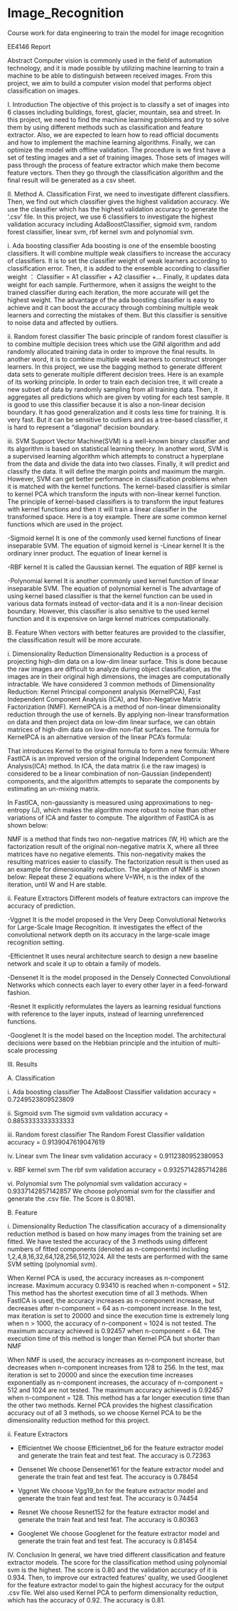 # Image_Recognition
Course work for data engineering to train the model for image recognition

EE4146 Report

Abstract
Computer vision is commonly used in the field of automation technology, and it is
made possible by utilizing machine learning to train a machine to be able to
distinguish between received images. From this project, we aim to build a computer
vision model that performs object classification on images.

I. Introduction
The objective of this project is to classify a set of images into 6 classes
including buildings, forest, glacier, mountain, sea and street. In this project, we
need to find the machine learning problems and try to solve them by using
different methods such as classification and feature extractor. Also, we are
expected to learn how to read official documents and how to implement the
machine learning algorithms. Finally, we can optimize the model with offline
validation. The procedure is we first have a set of testing images and a set of
training images. Those sets of images will pass through the process of feature
extractor which make them become feature vectors. Then they go through the
classification algorithm and the final result will be generated as a csv sheet.

II. Method
A. Classification
First, we need to investigate different classifiers. Then, we find out
which classifier gives the highest validation accuracy. We use the
classifier which has the highest validation accuracy to generate the
‘.csv’ file. In this project, we use 6 classifiers to investigate the highest
validation accuracy including AdaBoostClassifier, sigmoid svm, random
forest classifier, linear svm, rbf kernel svm and polynomial svm.

i. Ada boosting classifier
Ada boosting is one of the ensemble boosting classifiers. It will
combine multiple weak classifiers to increase the accuracy of
classifiers. It is to set the classifier weight of weak learners according to
classification error. Then, it is added to the ensemble according to
classifier weight ： Classifier = A1 classifier + A2 classifier +… Finally, it
updates data weight for each sample. Furthermore, when it assigns the
weight to the trained classifier during each iteration, the more accurate
will get the highest weight. The advantage of the ada boosting classifier
is easy to achieve and it can boost the accuracy through combining
multiple weak learners and correcting the mistakes of them. But this
classifier is sensitive to noise data and affected by outliers.

ii. Random forest classifier
The basic principle of random forest classifier is to combine multiple
decision trees which use the GINI algorithm and add randomly
allocated training data in order to improve the final results. In another
word, it is to combine multiple weak learners to construct stronger
learners. In this project, we use the bagging method to generate
different data sets to generate multiple different decision trees. Here is
an example of its working principle.
In order to train each decision tree, it will create a new subset of data
by randomly sampling from all training data. Then, it aggregates all
predictions which are given by voting for each test sample.
It is good to use this classifier because it is also a non-linear decision
boundary. It has good generalization and it costs less time for training.
It is very fast. But it can be sensitive to outliers and as a tree-based
classifier, it is hard to represent a “diagonal” decision boundary.

iii. SVM
Support Vector Machine(SVM) is a well-known binary classifier and its
algorithm is based on statistical learning theory. In another word, SVM
is a supervised learning algorithm which attempts to construct a
hyperplane from the data and divide the data into two classes. Finally,
it will predict and classify the data. It will define the margin points and
maximum the margin.
However, SVM can get better performance in classification problems
when it is matched with the kernel functions. The kernel-based
classifier is similar to kernel PCA which transform the inputs with
non-linear kernel function. The principle of kernel-based classifiers is to
transform the input features with kernel functions and then it will train a
linear classifier in the transformed space. Here is a toy example.
There are some common kernel functions which are used in the
project.

-Sigmoid kernel
It is one of the commonly used kernel functions of linear
inseparable SVM.
The equation of sigmoid kernel is
-Linear kernel
It is the ordinary inner product. The equation of linear kernel is

-RBF kernel
It is called the Gaussian kernel. The equation of RBF kernel is

-Polynomial kernel
It is another commonly used kernel function of linear inseparable
SVM. The equation of polynomial kernel is
The advantage of using kernel based classifier is that the kernel function
can be used in various data formats instead of vector-data and it is a
non-linear decision boundary. However, this classifier is also sensitive to
the used kernel function and it is expensive on large kernel matrices
computationally.

B. Feature
When vectors with better features are provided to the classifier, the
classification result will be more accurate.

i. Dimensionality Reduction
Dimensionality Reduction is a process of projecting high-dim data on a
low-dim linear surface. This is done because the raw images are
difficult to analyze during object classification, as the images are in
their original high dimensions, the images are computationally
intractable. We have considered 3 common methods of Dimensionality
Reduction: Kernel Principal component analysis (KernelPCA), Fast
Independent Component Analysis (ICA), and Non-Negative Matrix
Factorization (NMF).
KernelPCA is a method of non-linear dimensionality reduction through
the use of kernels. By applying non-linear transformation on data and
then project data on low-dim linear surface, we can obtain matrices of
high-dim data on low-dim non-flat surfaces.
The formula for KernelPCA is an alternative version of the linear PCA’s
formula:

That introduces Kernel to the original formula to form a new formula:
Where FastICA is an improved version of the original Independent Component
Analysis(ICA) method. In ICA, the data matrix (i.e the raw images) is
considered to be a linear combination of non-Gaussian (independent)
components, and the algorithm attempts to separate the components
by estimating an un-mixing matrix.

In FastICA, non-gaussianity is measured using approximations to
neg-entropy (J), which makes the algorithm more robust to noise than
other variations of ICA and faster to compute.
The algorithm of FastICA is as shown below:

NMF is a method that finds two non-negative matrices (W, H) which are
the factorization result of the original non-negative matrix X, where all
three matrices have no negative elements. This non-negativity makes
the resulting matrices easier to classify. The factorization result is then
used as an example for dimensionality reduction.
The algorithm of NMF is shown below:
Repeat these 2 equations
where V=WH, n is the index of the iteration, until W and H are stable.

ii. Feature Extractors
Different models of feature extractors can improve the accuracy of
prediction.

-Vggnet
It is the model proposed in the Very Deep Convolutional Networks for
Large-Scale Image Recognition. It investigates the effect of the
convolutional network depth on its accuracy in the large-scale image
recognition setting.

-Efficientnet
It uses neural architecture search to design a new baseline network
and scale it up to obtain a family of models.

-Densenet
It is the model proposed in the Densely Connected Convolutional
Networks which connects each layer to every other layer in a
feed-forward fashion.

-Resnet
It explicitly reformulates the layers as learning residual functions with
reference to the layer inputs, instead of learning unreferenced
functions.

-Googlenet
It is the model based on the Inception model. The architectural
decisions were based on the Hebbian principle and the intuition of
multi-scale processing

III. Results

A. Classification

i. Ada boosting classifier
The AdaBoost Classifier validation accuracy = 0.7249523809523809

ii. Sigmoid svm
The sigmoid svm validation accuracy = 0.8853333333333333

iii. Random forest classifier
The Random Forest Classifier validation accuracy =
0.9139047619047619

iv. Linear svm
The linear svm validation accuracy = 0.9112380952380953

v. RBF kernel svm
The rbf svm validation accuracy = 0.9325714285714286

vi. Polynomial svm
The polynomial svm validation accuracy = 0.9337142857142857
We choose polynomial svm for the classifier and generate the .csv file.
The Score is 0.80181.

B. Feature

i. Dimensionality Reduction
The classification accuracy of a dimensionality reduction method is
based on how many images from the training set are fitted. We have
tested the accuracy of the 3 methods using different numbers of fitted
components (denoted as n-components) including
1,2,4,8,16,32,64,128,256,512,1024. All the tests are performed with the
same SVM setting (polynomial svm).

When Kernel PCA is used, the accuracy increases as n-component
increase. Maximum accuracy 0.93410 is reached when n-component =
512. This method has the shortest execution time of all 3 methods.
When FastICA is used, the accuracy increases as n-component
increase, but decreases after n-component = 64 as n-component
increase. In the test, max iteration is set to 20000 and since the
execution time is extremely long when n > 1000, the accuracy of
n-component = 1024 is not tested. The maximum accuracy achieved is
0.92457 when n-component = 64. The execution time of this method is
longer than Kernel PCA but shorter than NMF

When NMF is used, the accuracy increases as n-component increase,
but decreases when n-component increases from 128 to 256. In the
test, max iteration is set to 20000 and since the execution time
increases exponentially as n-component increases, the accuracy of
n-component = 512 and 1024 are not tested. The maximum accuracy
achieved is 0.92457 when n-component = 128. This method has a far
longer execution time than the other two methods.
Kernel PCA provides the highest classification accuracy out of all 3
methods, so we choose Kernel PCA to be the dimensionality reduction
method for this project.

ii. Feature Extractors

- Efficientnet
We choose Efficientnet_b6 for the feature extractor model and
generate the train feat and test feat.
The accuracy is 0.72363

- Densenet
We choose Densenet161 for the feature extractor model and generate
the train feat and test feat.
The accuracy is 0.78454

- Vggnet
We choose Vgg19_bn for the feature extractor model and generate the
train feat and test feat.
The accuracy is 0.74454

- Resnet
We choose Resnet152 for the feature extractor model and generate
the train feat and test feat.
The accuracy is 0.80363

- Googlenet
We choose Googlenet for the feature extractor model and generate the
train feat and test feat.
The accuracy is 0.81454

IV. Conclusion
In general, we have tried different classification and feature extractor models.
The score for the classification method using polynomial svm is the highest.
The score is 0.80 and the validation accuracy of it is 0.934. Then, to improve
our extracted features’ quality, we used Googlenet for the feature extractor
model to gain the highest accuracy for the output .csv file. Wel also used
Kernel PCA to perform dimensionality reduction, which has the accuracy of
0.92. The accuracy is 0.81.
